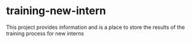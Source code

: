 # training-new-intern
This project provides information and is a place to store the results of the training process for new interns
